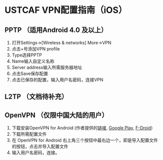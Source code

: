 # USTCAF VPN配置指南（iOS）

## PPTP （适用Android 4.0 及以上）

1. 打开Settings->[Wireless & networks] More->VPN
2. 点击+号添加VPN profile
3. Type选择PPTP
4. Name输入自定义名称
5. Server address输入所需服务器地址
6. 点击Save保存配置
7. 点击已保存的配置，输入用户名密码，连接VPN

## L2TP （文档待补充）

## OpenVPN （仅限中国大陆的用户）

1. 下载安装OpenVPN for Android (作者提供的[链接](http://plaisthos.de/android/ics-openvpn-latest-stable.apk), [Google Play](https://play.google.com/store/apps/details?id=de.blinkt.openvpn), [F-Droid](https://f-droid.org/repository/browse/?fdid=de.blinkt.openvpn))
2. 下载所需配置文件
3. 在 OpenVPN for Android 右上角三个按钮中最右边一个，即是导入配置文件的按钮，点击并导入配置文件
4. 输入用户名密码，连接。

